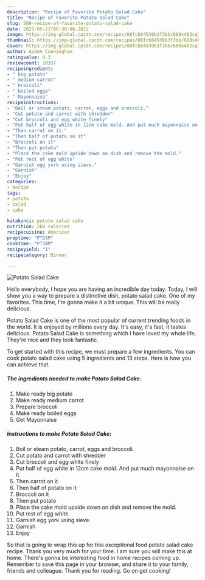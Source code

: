 ```yaml
---
description: "Recipe of Favorite Potato Salad Cake"
title: "Recipe of Favorite Potato Salad Cake"
slug: 269-recipe-of-favorite-potato-salad-cake
date: 2021-05-21T06:30:06.201Z
image: https://img-global.cpcdn.com/recipes/08fcb84539b3f3bb/680x482cq70/potato-salad-cake-recipe-main-photo.jpg
thumbnail: https://img-global.cpcdn.com/recipes/08fcb84539b3f3bb/680x482cq70/potato-salad-cake-recipe-main-photo.jpg
cover: https://img-global.cpcdn.com/recipes/08fcb84539b3f3bb/680x482cq70/potato-salad-cake-recipe-main-photo.jpg
author: Aiden Cunningham
ratingvalue: 4.3
reviewcount: 10337
recipeingredient:
- " big potato"
- " medium carrot"
- " broccoli"
- " boiled eggs"
- " Mayonnaise"
recipeinstructions:
- "Boil or steam potato, carrot, eggs and broccoli."
- "Cut potato and carrot with shredder"
- "Cut broccoli and egg white finely"
- "Put half of egg white in 12cm cake mold. And put much mayonnaise on it."
- "Then carrot on it."
- "Then half of potato on it"
- "Broccoli on it"
- "Then put potato"
- "Place the cake mold upside down on dish and remove the mold."
- "Put rest of egg white"
- "Garnish egg york using sieve."
- "Garnish"
- "Enjoy"
categories:
- Recipe
tags:
- potato
- salad
- cake

katakunci: potato salad cake 
nutrition: 268 calories
recipecuisine: American
preptime: "PT33M"
cooktime: "PT34M"
recipeyield: "1"
recipecategory: Dinner

---
```



![Potato Salad Cake](https://img-global.cpcdn.com/recipes/08fcb84539b3f3bb/680x482cq70/potato-salad-cake-recipe-main-photo.jpg)

Hello everybody, I hope you are having an incredible day today. Today, I will show you a way to prepare a distinctive dish, potato salad cake. One of my favorites. This time, I'm gonna make it a bit unique. This will be really delicious.



Potato Salad Cake is one of the most popular of current trending foods in the world. It is enjoyed by millions every day. It's easy, it's fast, it tastes delicious. Potato Salad Cake is something which I have loved my whole life. They're nice and they look fantastic.


To get started with this recipe, we must prepare a few ingredients. You can cook potato salad cake using 5 ingredients and 13 steps. Here is how you can achieve that.

<!--inarticleads1-->

##### The ingredients needed to make Potato Salad Cake:

1. Make ready  big potato
1. Make ready  medium carrot
1. Prepare  broccoli
1. Make ready  boiled eggs
1. Get  Mayonnaise




<!--inarticleads2-->

##### Instructions to make Potato Salad Cake:

1. Boil or steam potato, carrot, eggs and broccoli.
1. Cut potato and carrot with shredder
1. Cut broccoli and egg white finely
1. Put half of egg white in 12cm cake mold. And put much mayonnaise on it.
1. Then carrot on it.
1. Then half of potato on it
1. Broccoli on it
1. Then put potato
1. Place the cake mold upside down on dish and remove the mold.
1. Put rest of egg white
1. Garnish egg york using sieve.
1. Garnish
1. Enjoy




So that is going to wrap this up for this exceptional food potato salad cake recipe. Thank you very much for your time. I am sure you will make this at home. There's gonna be interesting food in home recipes coming up. Remember to save this page in your browser, and share it to your family, friends and colleague. Thank you for reading. Go on get cooking!
